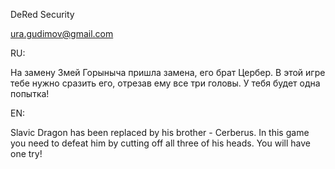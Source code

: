 DeRed Security

ura.gudimov@gmail.com

RU:

На замену Змей Горыныча пришла замена, его брат Цербер. В этой игре тебе нужно сразить его, отрезав ему все три головы. У тебя будет одна попытка!

EN:

Slavic Dragon has been replaced by his brother - Cerberus. In this game you need to defeat him by cutting off all three of his heads. You will have one try!
